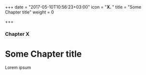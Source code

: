 +++
date = "2017-05-10T10:56:23+03:00"
icon = "<b>X. </b>"
title = "Some Chapter title"
weight = 0

+++

### Chapter X

# Some Chapter title

Lorem ipsum
